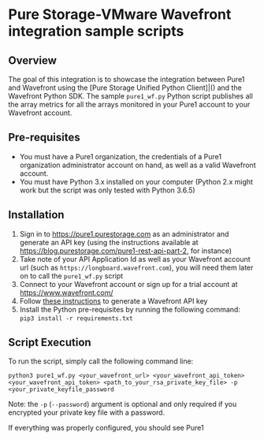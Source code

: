 # Pure Storage-VMware Wavefront integration sample scripts

## Overview
The goal of this integration is to showcase the integration between Pure1 and Wavefront using the [Pure Storage Unified Python Client]|() and the Wavefront Python SDK. 
The sample `pure1_wf.py` Python script publishes all the array metrics for all the arrays monitored in your Pure1 account to your Wavefront account.
## Pre-requisites
- You must have a Pure1 organization, the credentials of a Pure1 organization administrator account on hand, as well as a valid Wavefront account.
- You must have Python 3.x installed on your computer (Python 2.x might work but the script was only tested with Python 3.6.5)
## Installation
1. Sign in to https://pure1.purestorage.com as an administrator and generate an API key (using the instructions available at https://blog.purestorage.com/pure1-rest-api-part-2, for instance)
2. Take note of your API Application Id as well as your Wavefront account url (such as `https://longboard.wavefront.com`), you will need them later on to call the `pure1_wf.py` script
3. Connect to your Wavefront account or sign up for a trial account at https://www.wavefront.com/
4. Follow [these instructions](https://docs.wavefront.com/wavefront_api.html#generating-an-api-token) to generate a Wavefront API key
5. Install the Python pre-requisites by running the following command:  
     `pip3 install -r requirements.txt`
## Script Execution
To run the script, simply call the following command line:

`python3 pure1_wf.py <your_wavefront_url> <your_wavefront_api_token>  <your_wavefront_api_token> <path_to_your_rsa_private_key_file> -p <your_private_keyfile_password`

Note: the `-p` (`--password`) argument is optional and only required if you encrypted your private key file with a password.

If everything was properly configured, you should see Pure1